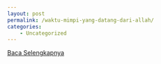 ```yaml
---
layout: post
permalink: /waktu-mimpi-yang-datang-dari-allah/
categories:
    - Uncategorized
---
```


[Baca Selengkapnya](/02)